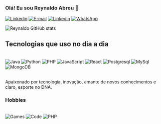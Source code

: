 ### Olá! Eu sou Reynaldo Abreu 👋
[![Linkedin](https://img.shields.io/badge/LinkedIn-0077B5?style=for-the-badge&logo=linkedin&logoColor=white)](https://www.linkedin.com/in/reynaldoabreu/)
[![E-mail](https://img.shields.io/badge/Microsoft_Outlook-0078D4?style=for-the-badge&logo=microsoft-outlook&logoColor=white)](reynaldodadilson@hotmail.com)
[![Linkedin](https://img.shields.io/badge/Instagram-E4405F?style=for-the-badge&logo=instagram&logoColor=white)](https://www.instagram.com/reynaldo__abreu/)
[![WhatsApp](https://img.shields.io/badge/WhatsApp-25D366?style=for-the-badge&logo=whatsapp&logoColor=white)](https://wa.me/5521979098858)

![Reynaldo GitHub stats](https://github-readme-stats.vercel.app/api?username=ReynaldoAbreu&show_icons=true&theme=dracula)

## Tecnologias que uso no dia a dia

<div style="display: inline_block"><br/>
    <img align="center" alt="Java" src="https://img.shields.io/badge/Java-ED8B00?style=for-the-badge&logo=java&logoColor=white" />
     <img align="center" alt="Python" src="https://img.shields.io/badge/Python-3776AB?style=for-the-badge&logo=python&logoColor=white" />
    <img align="center" alt="PHP" src="https://img.shields.io/badge/PHP-777BB4?style=for-the-badge&logo=php&logoColor=white" />
    <img align="center" alt="JavaScript" src="https://img.shields.io/badge/JavaScript-323330?style=for-the-badge&logo=javascript&logoColor=F7DF1E" />
    <img align="center" alt="React" src="https://img.shields.io/badge/React-20232A?style=for-the-badge&logo=react&logoColor=61DAFB" />
    <img align="center" alt="Postgresql" src="https://img.shields.io/badge/PostgreSQL-316192?style=for-the-badge&logo=postgresql&logoColor=white" />
    <img align="center" alt="MySql" src="https://img.shields.io/badge/MySQL-00000F?style=for-the-badge&logo=mysql&logoColor=white" />
    <img align="center" alt="MongoDB" src="https://img.shields.io/badge/MongoDB-4EA94B?style=for-the-badge&logo=mongodb&logoColor=white" />
    
</div><br/>

Apaixonado por tecnologia, inovação, amante de novos conhecimentos e claro, esporte no DNA.

### Hobbies
<div style="display: inline_block"><br/>
     <img align="center" alt="Games" src="https://img.shields.io/badge/PlayStation-003791?style=for-the-badge&logo=playstation&logoColor=white"/>
     <img align="center" alt="Code" src="https://img.shields.io/badge/-LeetCode-FFA116?style=for-the-badge&logo=LeetCode&logoColor=black" />
     <img align="center" alt="PHP" src="https://img.shields.io/badge/Counter_Strike-000000?style=for-the-badge&logo=counter-strike&logoColor=white" />
